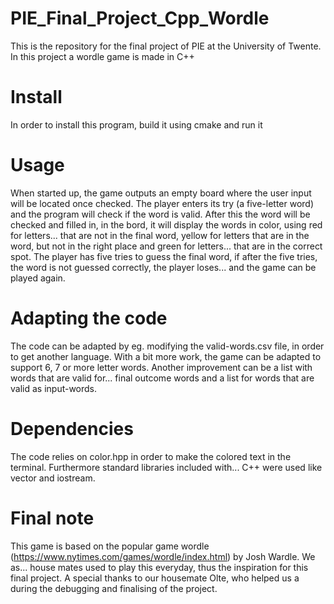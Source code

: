# PIE_Final_Project_Cpp_Wordle
This is the repository for the final project of PIE at the University of Twente. In this project a wordle game is made in C++

# Install
In order to install this program, build it using cmake and run it

# Usage
When started up, the game outputs an empty board where the user input will be located once checked.
The player enters its try (a five-letter word) and the program will check if the word is valid.
After this the word will be checked and filled in, in the bord, it will display the words in color, using red for letters...
that are not in the final word, yellow for letters that are in the word, but not in the right place and green for letters...
that are in the correct spot.
The player has five tries to guess the final word, if after the five tries, the word is not guessed correctly, the player loses...
and the game can be played again.

# Adapting the code
The code can be adapted by eg. modifying the valid-words.csv file, in order to get another language. With a bit more work,
the game can be adapted to support 6, 7 or more letter words. Another improvement can be a list with words that are valid for...
final outcome words and a list for words that are valid as input-words.

# Dependencies
The code relies on color.hpp in order to make the colored text in the terminal. Furthermore standard libraries included with...
C++ were used like vector and iostream.

# Final note
This game is based on the popular game wordle (https://www.nytimes.com/games/wordle/index.html) by Josh Wardle. We as...
house mates used to play this everyday, thus the inspiration for this final project.
A special thanks to our housemate Olte, who helped us a during the debugging and finalising of the project.
